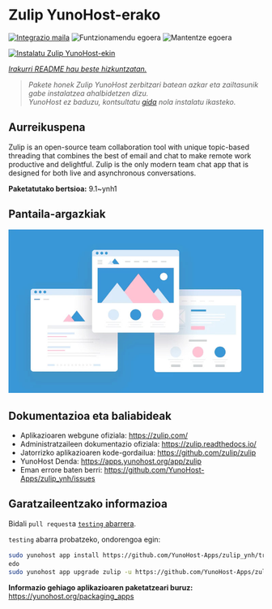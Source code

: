 <!--
Ohart ongi: README hau automatikoki sortu da <https://github.com/YunoHost/apps/tree/master/tools/readme_generator>ri esker
EZ editatu eskuz.
-->

# Zulip YunoHost-erako

[![Integrazio maila](https://dash.yunohost.org/integration/zulip.svg)](https://ci-apps.yunohost.org/ci/apps/zulip/) ![Funtzionamendu egoera](https://ci-apps.yunohost.org/ci/badges/zulip.status.svg) ![Mantentze egoera](https://ci-apps.yunohost.org/ci/badges/zulip.maintain.svg)

[![Instalatu Zulip YunoHost-ekin](https://install-app.yunohost.org/install-with-yunohost.svg)](https://install-app.yunohost.org/?app=zulip)

*[Irakurri README hau beste hizkuntzatan.](./ALL_README.md)*

> *Pakete honek Zulip YunoHost zerbitzari batean azkar eta zailtasunik gabe instalatzea ahalbidetzen dizu.*  
> *YunoHost ez baduzu, kontsultatu [gida](https://yunohost.org/install) nola instalatu ikasteko.*

## Aurreikuspena

Zulip is an open-source team collaboration tool with unique topic-based threading that combines the best of email and chat to make remote work productive and delightful. Zulip is the only modern team chat app that is designed for both live and asynchronous conversations.

**Paketatutako bertsioa:** 9.1~ynh1

## Pantaila-argazkiak

![Zulip(r)en pantaila-argazkia](./doc/screenshots/example.jpg)

## Dokumentazioa eta baliabideak

- Aplikazioaren webgune ofiziala: <https://zulip.com/>
- Administratzaileen dokumentazio ofiziala: <https://zulip.readthedocs.io/>
- Jatorrizko aplikazioaren kode-gordailua: <https://github.com/zulip/zulip>
- YunoHost Denda: <https://apps.yunohost.org/app/zulip>
- Eman errore baten berri: <https://github.com/YunoHost-Apps/zulip_ynh/issues>

## Garatzaileentzako informazioa

Bidali `pull request`a [`testing` abarrera](https://github.com/YunoHost-Apps/zulip_ynh/tree/testing).

`testing` abarra probatzeko, ondorengoa egin:

```bash
sudo yunohost app install https://github.com/YunoHost-Apps/zulip_ynh/tree/testing --debug
edo
sudo yunohost app upgrade zulip -u https://github.com/YunoHost-Apps/zulip_ynh/tree/testing --debug
```

**Informazio gehiago aplikazioaren paketatzeari buruz:** <https://yunohost.org/packaging_apps>
